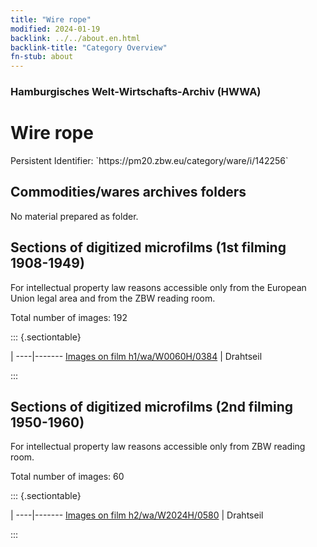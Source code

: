 ```yaml
---
title: "Wire rope"
modified: 2024-01-19
backlink: ../../about.en.html
backlink-title: "Category Overview"
fn-stub: about
---
```


### Hamburgisches Welt-Wirtschafts-Archiv (HWWA)

# Wire rope

<div class="hint">Persistent Identifier: `https://pm20.zbw.eu/category/ware/i/142256`</div>







## Commodities/wares archives folders





No material prepared as folder.



<a id="filmsections" />

## Sections of digitized microfilms (1st filming 1908-1949)

<p>For intellectual property law reasons accessible only from the European Union legal area and from the ZBW reading room.</p>



<p>Total number of images: 192</p>




::: {.sectiontable}

 | 
----|-------
<a class="btn" href="https://pm20.zbw.eu/film/h1/wa/W0060H/0384" rel="nofollow">Images on film h1/wa/W0060H/0384</a> | Drahtseil


:::




## Sections of digitized microfilms (2nd filming 1950-1960)

<p>For intellectual property law reasons accessible only from ZBW reading room.</p>



<p>Total number of images: 60</p>




::: {.sectiontable}

 | 
----|-------
<a class="btn" href="https://pm20.zbw.eu/film/h2/wa/W2024H/0580" rel="nofollow">Images on film h2/wa/W2024H/0580</a> | Drahtseil


:::
















